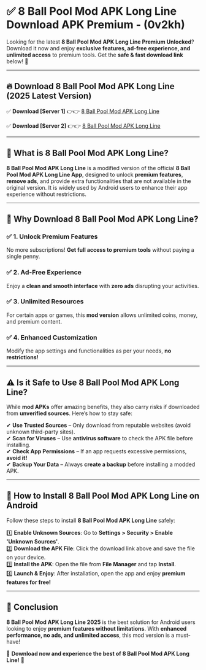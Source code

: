 
# ✅ 8 Ball Pool Mod APK Long Line Download APK Premium -  (0v2kh) 

Looking for the latest **8 Ball Pool Mod APK Long Line Premium Unlocked**? Download it now and enjoy **exclusive features, ad-free experience, and unlimited access** to premium tools. Get the **safe & fast download link** below! 🚀

---

## 🔥 Download 8 Ball Pool Mod APK Long Line (2025 Latest Version)

✅ **Download [Server 1]** 👉👉 [8 Ball Pool Mod APK Long Line ](https://apkcomod.com?title=8_Ball_Pool_Mod_APK_Long_Line)  

✅ **Download [Server 2]** 👉👉 [8 Ball Pool Mod APK Long Line ](https://apkcomod.com?title=8_Ball_Pool_Mod_APK_Long_Line)  


---

## 📌 What is 8 Ball Pool Mod APK Long Line?

**8 Ball Pool Mod APK Long Line** is a modified version of the official **8 Ball Pool Mod APK Long Line App**, designed to unlock **premium features**, **remove ads**, and provide extra functionalities that are not available in the original version. It is widely used by Android users to enhance their app experience without restrictions.

---

## 🌟 Why Download 8 Ball Pool Mod APK Long Line?

### ✅ 1. Unlock Premium Features
No more subscriptions! **Get full access to premium tools** without paying a single penny.

### ✅ 2. Ad-Free Experience
Enjoy a **clean and smooth interface** with **zero ads** disrupting your activities.

### ✅ 3. Unlimited Resources
For certain apps or games, this **mod version** allows unlimited coins, money, and premium content.

### ✅ 4. Enhanced Customization
Modify the app settings and functionalities as per your needs, **no restrictions!**

---

## ⚠️ Is it Safe to Use 8 Ball Pool Mod APK Long Line?

While **mod APKs** offer amazing benefits, they also carry risks if downloaded from **unverified sources**. Here’s how to stay safe:

✔ **Use Trusted Sources** – Only download from reputable websites (avoid unknown third-party sites).  
✔ **Scan for Viruses** – Use **antivirus software** to check the APK file before installing.  
✔ **Check App Permissions** – If an app requests excessive permissions, **avoid it!**  
✔ **Backup Your Data** – Always **create a backup** before installing a modded APK.

---

## 📲 How to Install 8 Ball Pool Mod APK Long Line on Android

Follow these steps to install **8 Ball Pool Mod APK Long Line** safely:

1️⃣ **Enable Unknown Sources**: Go to **Settings > Security > Enable 'Unknown Sources'**.  
2️⃣ **Download the APK File**: Click the download link above and save the file on your device.  
3️⃣ **Install the APK**: Open the file from **File Manager** and tap **Install**.  
4️⃣ **Launch & Enjoy**: After installation, open the app and enjoy **premium features for free!**

---

## 🚀 Conclusion

**8 Ball Pool Mod APK Long Line 2025** is the best solution for Android users looking to enjoy **premium features without limitations**. With **enhanced performance, no ads, and unlimited access**, this mod version is a must-have!

🔻 **Download now and experience the best of 8 Ball Pool Mod APK Long Line!** 🔻

